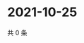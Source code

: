 # 2021-10-25

共 0 条

<!-- BEGIN WEIBO -->
<!-- 最后更新时间 Mon Oct 25 2021 10:35:44 GMT+0800 (China Standard Time) -->

<!-- END WEIBO -->
